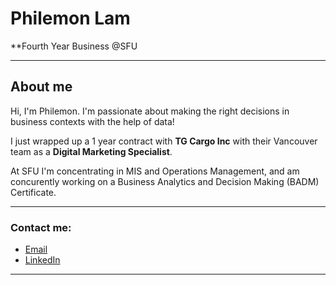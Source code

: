 # Philemon Lam

**Fourth Year Business @SFU

---

## About me

Hi, I'm Philemon. I'm passionate about making the right decisions in business contexts with the help of data! 

I just wrapped up a 1 year contract with **TG Cargo Inc** with their Vancouver team as a **Digital Marketing Specialist**.

At SFU I'm concentrating in MIS and Operations Management, and am concurently working on a Business Analytics and Decision Making (BADM) Certificate.

---

### Contact me:

- [Email](mailto:phil_lam@sfu.ca)
- [LinkedIn](https://linkedin.com/in/philemon-lam)


---
